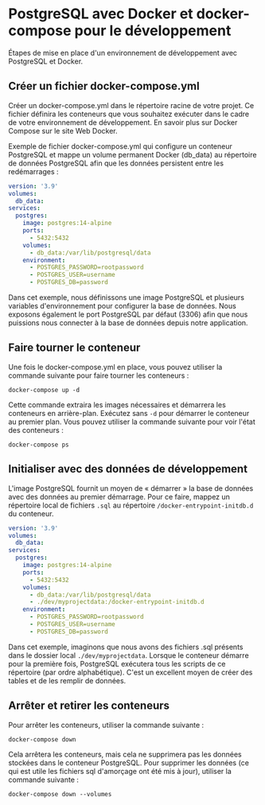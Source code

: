 # PostgreSQL avec Docker et docker-compose pour le développement


Étapes de mise en place d'un environnement de développement avec PostgreSQL et Docker.


## Créer un fichier docker-compose.yml

Créer un docker-compose.yml dans le répertoire racine de votre projet. Ce fichier définira les conteneurs que vous souhaitez exécuter dans le cadre de votre environnement de développement. En savoir plus sur Docker Compose sur le site Web Docker.

Exemple de fichier docker-compose.yml qui configure un conteneur PostgreSQL et mappe un volume permanent Docker (db_data) au répertoire de données PostgreSQL afin que les données persistent entre les redémarrages :

```yml
version: '3.9'
volumes:
  db_data:
services:
  postgres:
    image: postgres:14-alpine
    ports:
      - 5432:5432
    volumes:
      - db_data:/var/lib/postgresql/data
    environment:
      - POSTGRES_PASSWORD=rootpassword
      - POSTGRES_USER=username
      - POSTGRES_DB=password
```

Dans cet exemple, nous définissons une image PostgreSQL et plusieurs variables d'environnement pour configurer la base de données. Nous exposons également le port PostgreSQL par défaut (3306) afin que nous puissions nous connecter à la base de données depuis notre application.

## Faire tourner le conteneur

Une fois le docker-compose.yml en place, vous pouvez utiliser la commande suivante pour faire tourner les conteneurs :

`docker-compose up -d`

Cette commande extraira les images nécessaires et démarrera les conteneurs en arrière-plan. Exécutez sans `-d` pour démarrer le conteneur au premier plan. Vous pouvez utiliser la commande suivante pour voir l'état des conteneurs :

`docker-compose ps`

## Initialiser avec des données de développement

L'image PostgreSQL fournit un moyen de « démarrer » la base de données avec des données au premier démarrage. Pour ce faire, mappez un répertoire local de fichiers `.sql` au répertoire `/docker-entrypoint-initdb.d` du conteneur.

```yml
version: '3.9'
volumes:
  db_data:
services:
  postgres:
    image: postgres:14-alpine
    ports:
      - 5432:5432
    volumes:
      - db_data:/var/lib/postgresql/data
      - ./dev/myprojectdata:/docker-entrypoint-initdb.d
    environment:
      - POSTGRES_PASSWORD=rootpassword
      - POSTGRES_USER=username
      - POSTGRES_DB=password
```

Dans cet exemple, imaginons que nous avons des fichiers .sql présents dans le dossier local `./dev/myprojectdata`. Lorsque le conteneur démarre pour la première fois, PostgreSQL exécutera tous les scripts de ce répertoire (par ordre alphabétique). C'est un excellent moyen de créer des tables et de les remplir de données.

## Arrêter et retirer les conteneurs

Pour arrêter les conteneurs, utiliser la commande suivante :

`docker-compose down`

Cela arrêtera les conteneurs, mais cela ne supprimera pas les données stockées dans le conteneur PostgreSQL. Pour supprimer les données (ce qui est utile les fichiers sql d'amorçage ont été mis à jour), utiliser la commande suivante :

`docker-compose down --volumes`
